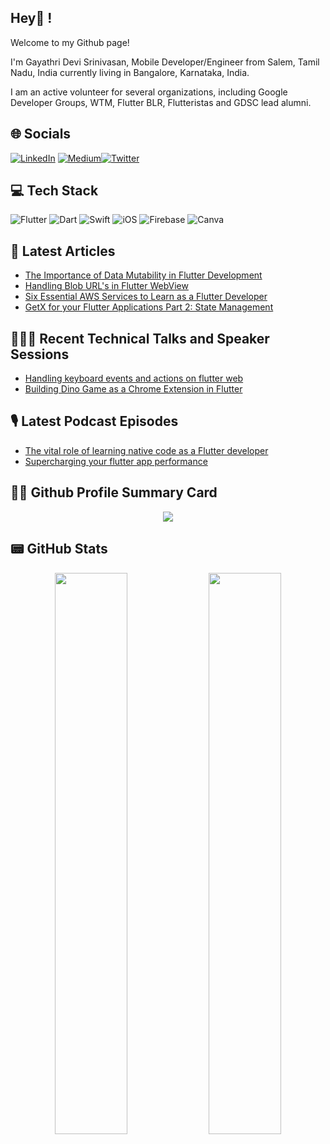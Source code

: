 ## Hey👋 !

Welcome to my Github page!

I'm Gayathri Devi Srinivasan, Mobile Developer/Engineer from  Salem, Tamil Nadu, India currently living in  Bangalore, Karnataka, India.

I am an active volunteer for several organizations, including Google Developer Groups, WTM, Flutter BLR, Flutteristas and GDSC lead alumni.

## 🌐 Socials

[![LinkedIn](https://img.shields.io/badge/LinkedIn-0077B5?style=for-the-badge&logo=linkedin&logoColor=white)](https://www.linkedin.com/in/gayathri-devi-srinivasan-961bbb147/) [![Medium](https://img.shields.io/badge/Medium-12100E?style=for-the-badge&logo=medium&logoColor=white)](https://medium.com/@gayuga)[![Twitter](https://img.shields.io/badge/Twitter-1DA1F2.svg?style=for-the-badge&logo=Twitter&logoColor=white)](https://twitter.com/gayuga99)

## 💻 Tech Stack

![Flutter](https://img.shields.io/badge/Flutter-%2302569B.svg?style=for-the-badge&logo=Flutter&logoColor=white) ![Dart](https://img.shields.io/badge/dart-%230175C2.svg?style=for-the-badge&logo=dart&logoColor=white) ![Swift](https://img.shields.io/badge/swift-F54A2A?style=for-the-badge&logo=swift&logoColor=white) ![iOS](https://img.shields.io/badge/iOS-000000?style=for-the-badge&logo=ios&logoColor=white) ![Firebase](https://img.shields.io/badge/firebase-%23039BE5.svg?style=for-the-badge&logo=firebase) ![Canva](https://img.shields.io/badge/Canva-%2300C4CC.svg?style=for-the-badge&logo=Canva&logoColor=white)

## 📝 Latest Articles

- [The Importance of Data Mutability in Flutter Development](https://gayathridevisrinivasan.hashnode.dev/the-importance-of-data-mutability-in-flutter-development)
- [Handling Blob URL's in Flutter WebView](https://gayathridevisrinivasan.hashnode.dev/handling-blob-urls-in-flutter-webview-1)
- [Six Essential AWS Services to Learn as a Flutter Developer](https://gayathridevisrinivasan.hashnode.dev/six-essential-aws-services-to-learn-as-a-flutter-developer)
- [GetX for your Flutter Applications Part 2: State Management](https://techblog.geekyants.com/getx-for-your-flutter-applications-part-2-state-management)

## 👩🏻‍🏫 Recent Technical Talks and Speaker Sessions
- [Handling keyboard events and actions on flutter web](https://twitter.com/gayuga99/status/1623872070135459840?s=20)
- [Building Dino Game as a Chrome Extension in Flutter](https://twitter.com/gayuga99/status/1601909968143515650?s=20)

## 🎙️ Latest Podcast Episodes
- [The vital role of learning native code as a Flutter developer](https://twitter.com/geekyants/status/1596048229916807168?s=20)
- [Supercharging your flutter app performance](https://twitter.com/i/spaces/1rmxPkOLBqYJN)

## 👩‍💻 Github Profile Summary Card
<p align="center">
  <img src="https://github-profile-summary-cards.vercel.app/api/cards/profile-details?username=gayathrideviga&theme=dark"/>
</p>

## 📟 GitHub Stats
<p align="center">
	<img width="48%" src="https://github-readme-stats.vercel.app/api?username=gayathrideviga&show_icons=true&theme=dark" />
	<img width="48%" src="https://github-readme-streak-stats.herokuapp.com/?user=gayathrideviga&theme=dark" />
</p>

